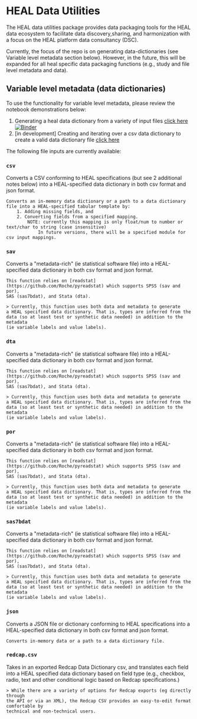 # HEAL Data Utilities
The HEAL data utilities package provides data packaging tools for the HEAL data ecosystem to facilitate data discovery,sharing, and harmonization with a focus on the HEAL platform data consultancy (DSC).

Currently, the focus of the repo is on generating data-dictionaries (see Variable level metadata section below). However, in the future, this will be expanded for all heal specific data packaging functions (e.g., study and file level metadata and data). 

## Variable level metadata (data dictionaries)

To use the functionality for variable level metadata, please review the notebook demonstrations below:

1. Generating a heal data dictionary from a variety of input files [click here](notebooks/demos/inputs-to-heal-data-dictionary.ipynb) 
    [![Binder](http://mybinder.org/badge_logo.svg)](https://mybinder.org/v2/gh/norc-heal/healdata-utils/8df087305effdecbaafae6855df413a522471f09?urlpath=lab%2Ftree%2Fnotebooks%2Fdemos%2Finputs-to-heal-data-dictionary.ipynb) 
2. [in development] Creating and iterating over a csv data dictionary to create a valid data dictionary file [click here](notebooks/demos/demo-csvtemplate-validation.ipynb)

The following file inputs are currently available:


### `csv`
Converts a CSV conforming to HEAL specifications (but see 2 additional notes below) 
    into a HEAL-specified data dictionary in both csv format and json format.

    Converts an in-memory data dictionary or a path to a data dictionary file into a HEAL-specified tabular template by:
        1. Adding missing fields, and
        2. Converting fields from a specified mapping.
            NOTE: currently this mapping is only float/num to number or text/char to string (case insensitive)
                In future versions, there will be a specified module for csv input mappings.
    
    
### `sav`
Converts a "metadata-rich" (ie statistical software file) 
    into a HEAL-specified data dictionary in both csv format and json format.

    This function relies on [readstat](https://github.com/Roche/pyreadstat) which supports SPSS (sav and por), 
    SAS (sas7bdat), and Stata (dta). 

    > Currently, this function uses both data and metadata to generate 
    a HEAL specified data dictionary. That is, types are inferred from the 
    data (so at least test or synthetic data needed) in addition to the metadata 
    (ie variable labels and value labels). 

    
### `dta`
Converts a "metadata-rich" (ie statistical software file) 
    into a HEAL-specified data dictionary in both csv format and json format.

    This function relies on [readstat](https://github.com/Roche/pyreadstat) which supports SPSS (sav and por), 
    SAS (sas7bdat), and Stata (dta). 

    > Currently, this function uses both data and metadata to generate 
    a HEAL specified data dictionary. That is, types are inferred from the 
    data (so at least test or synthetic data needed) in addition to the metadata 
    (ie variable labels and value labels). 

    
### `por`
Converts a "metadata-rich" (ie statistical software file) 
    into a HEAL-specified data dictionary in both csv format and json format.

    This function relies on [readstat](https://github.com/Roche/pyreadstat) which supports SPSS (sav and por), 
    SAS (sas7bdat), and Stata (dta). 

    > Currently, this function uses both data and metadata to generate 
    a HEAL specified data dictionary. That is, types are inferred from the 
    data (so at least test or synthetic data needed) in addition to the metadata 
    (ie variable labels and value labels). 

    
### `sas7bdat`
Converts a "metadata-rich" (ie statistical software file) 
    into a HEAL-specified data dictionary in both csv format and json format.

    This function relies on [readstat](https://github.com/Roche/pyreadstat) which supports SPSS (sav and por), 
    SAS (sas7bdat), and Stata (dta). 

    > Currently, this function uses both data and metadata to generate 
    a HEAL specified data dictionary. That is, types are inferred from the 
    data (so at least test or synthetic data needed) in addition to the metadata 
    (ie variable labels and value labels). 

    
### `json`
Converts a JSON file or dictionary conforming to HEAL specifications
    into a HEAL-specified data dictionary in both csv format and json format.

    Converts in-memory data or a path to a data dictionary file.
    
    
### `redcap.csv`
Takes in an exported Redcap Data Dictionary csv,
    and translates each field into a HEAL specified
    data dictionary based on field type (e.g., checkbox, radio, text and 
    other conditional logic based on Redcap specifications.)


    > While there are a variety of options for Redcap exports (eg directly through
    the API or via an XML), the Redcap CSV provides an easy-to-edit format comfortable by 
    technical and non-technical users.
